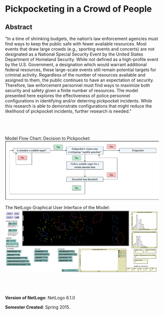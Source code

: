# Pickpocketing in a Crowd of People

## Abstract

"In a time of shrinking budgets, the nation’s law enforcement agencies must find ways to keep the public safe with fewer available resources.  Most events that draw large crowds (e.g., sporting events and concerts) are not designated as a National Special Security Event by the United States Department of Homeland Security.  While not defined as a high-profile event by the U.S. Government, a designation which would warrant additional federal resources, these large-scale events still remain potential targets for criminal activity.  Regardless of the number of resources available and assigned to them, the public continues to have an expectation of security.  Therefore, law enforcement personnel must find ways to maximize both security and safety given a finite number of resources. The model presented here explores the effectiveness of police personnel configurations in identifying and/or deterring pickpocket incidents.  While this research is able to demonstrate configurations that might reduce the likelihood of pickpocket incidents, further research is needed."

## &nbsp;
Model Flow Chart: Decision to Pickpocket:
![Flow Chart](FlowChart.png)

The NetLogo Graphical User Interface of the Model: 
![The NetLogo Graphical User Interface](GUI.png)

## &nbsp;

**Version of NetLogo**: NetLogo 6.1.0

**Semester Created**: Spring 2015.
